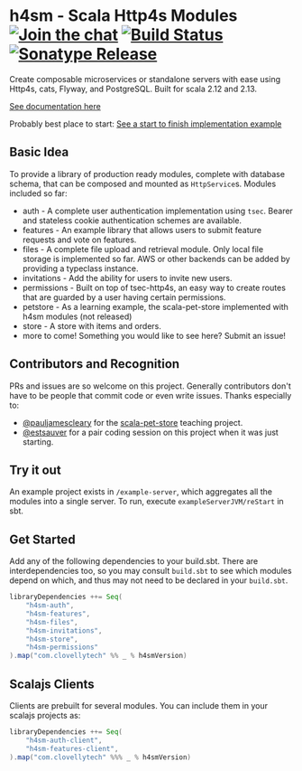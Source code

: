 h4sm - Scala Http4s Modules [![Join the chat][gitter-badge]][gitter-url] [![Build Status][travis-badge]][travis-url] [![Sonatype Release][sonatype-badge]][sonatype-url]
============


Create composable microservices or standalone servers with ease using Http4s, cats, Flyway, and PostgreSQL. Built for scala 2.12 and 2.13.

[See documentation here](https://clovellytech.github.io/http4s-modules)

Probably best place to start: [See a start to finish implementation example](https://clovellytech.github.io/http4s-modules/docs/by-example/petstore/)

Basic Idea
---
To provide a library of production ready modules, complete with database schema, that can be composed and mounted as `HttpService`s. Modules included so far:

* auth - A complete user authentication implementation using `tsec`. Bearer and stateless cookie authentication schemes are available.
* features - An example library that allows users to submit feature requests and vote on features.
* files - A complete file upload and retrieval module. Only local file storage is implemented so far. AWS or other backends can be added by providing a typeclass instance.
* invitations - Add the ability for users to invite new users.
* permissions - Built on top of tsec-http4s, an easy way to create routes that are guarded by a user having certain permissions.
* petstore - As a learning example, the scala-pet-store implemented with h4sm modules (not released)
* store - A store with items and orders.
* more to come! Something you would like to see here? Submit an issue!

## Contributors and Recognition

PRs and issues are so welcome on this project. Generally contributors don't have to be people that commit code or even write issues. Thanks especially to:

* [@pauljamescleary](https://github.com/pauljamescleary) for the [scala-pet-store](https://github.com/pauljamescleary/scala-pet-store) teaching project.
* [@estsauver](https://github.com/estsauver) for a pair coding session on this project when it was just starting.


Try it out
---
An example project exists in `/example-server`, which aggregates all the modules into a single server. To run, execute `exampleServerJVM/reStart` in sbt.

Get Started
---
Add any of the following dependencies to your build.sbt. There are interdependencies too, so you may consult `build.sbt` to see which modules depend on which, and thus may not need to be declared in your `build.sbt`.

```scala
libraryDependencies ++= Seq(
	"h4sm-auth",
	"h4sm-features",
	"h4sm-files",
	"h4sm-invitations",
    "h4sm-store",
	"h4sm-permissions"
).map("com.clovellytech" %% _ % h4smVersion)
```

## Scalajs Clients

Clients are prebuilt for several modules. You can include them in your scalajs projects as:

```scala
libraryDependencies ++= Seq(
    "h4sm-auth-client",
    "h4sm-features-client",
).map("com.clovellytech" %%% _ % h4smVersion)
```


[gitter-badge]: https://badges.gitter.im/clovellytech/http4s-modules.svg "Chat"
[gitter-url]: https://gitter.im/clovellytech/http4s-modules?utm_source=badge&utm_medium=badge&utm_campaign=pr-badge&utm_content=badge "Chat"
[travis-badge]: https://travis-ci.com/clovellytech/http4s-modules.svg?branch=master "Build Status"
[travis-url]: https://travis-ci.com/clovellytech/http4s-modules "Build Status"
[sonatype-badge]: https://img.shields.io/nexus/r/com.clovellytech/h4sm-auth_2.12.svg?server=https://oss.sonatype.org "Sonatype Releases"
[sonatype-url]: https://oss.sonatype.org/content/groups/public/com/clovellytech/ "Sonatype Releases"
